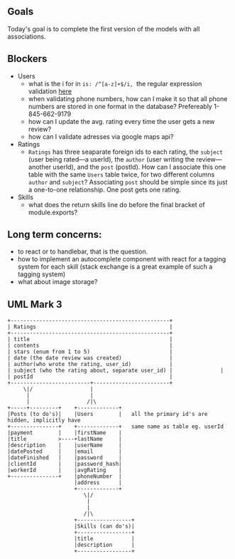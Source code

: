 ## Goals

Today's goal is to complete the first version of the models with all associations.



## Blockers

- Users
  - what is the i for in `is: /^[a-z]+$/i, `the regular expression validation [here](http://docs.sequelizejs.com/manual/tutorial/models-definition.html#validations)
  - when validating phone numbers, how can I make it so that all phone numbers are stored in one format in the database? Prefereably 1-845-662-9179
  - how can I update the avg. rating every time the user gets a new review?
  - how can I validate adresses via google maps api?
- Ratings
  - `Ratings` has three seaparate foreign ids to each rating, the `subject` (user being rated—a userId), the `author` (user writing the review—another userId), and the `post` (postId). How can I associate this one table with the same `Users` table twice, for two different columns `author` and `subject`? Associating `post` should be simple since its just a one-to-one relationship. One post gets one rating.
- Skills
  - what does the return skills line do before the final bracket of module.exports?

## Long term concerns:

- to react or to handlebar, that is the question.
- how to implement an autocomplete component with react for a tagging system for each skill (stack exchange is a great example of such a tagging system)
- what about image storage?



## UML Mark 3

```
+--------------------------------------------------+
| Ratings                                          |
+--------------------------------------------------+
| title                                            |
| contents                                         |
| stars (enum from 1 to 5)                         |
| date (the date review was created)               |
| author(who wrote the rating, user_id)            |
| subject (who the rating about, separate user_id) |               |
| postId                                           |
+-------------------------+------------------------+
     \|/                  |
      |                   |
      |                  /|\
+-----+---------+    +-------------+
|Posts (to do's)|    |Users        |   all the primary id's are hidden, implicitly have 
+---------------+    +-------------+   same name as table eg. userId
|payment        |    |firstName    |
|title          >----+lastName     |
|description    |    |userName     |
|datePosted     |    |email        |
|dateFinished   |    |password     |
|clientId       |    |password_hash|
|workerId       |    |avgRating    |
+---------------+    |phoneNumber  |
                     |address      |
                     +-------------+
                        \|/
                         |
                         |
                        /|\
                     +-----------------+
                     |Skills (can do's)|
                     +-----------------+
                     |title            |
                     |description      |
                     +-----------------+
```